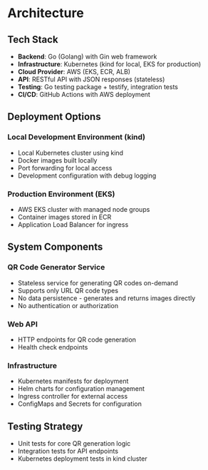 # Architecture

## Tech Stack
- **Backend**: Go (Golang) with Gin web framework
- **Infrastructure**: Kubernetes (kind for local, EKS for production)
- **Cloud Provider**: AWS (EKS, ECR, ALB)
- **API**: RESTful API with JSON responses (stateless)
- **Testing**: Go testing package + testify, integration tests
- **CI/CD**: GitHub Actions with AWS deployment

## Deployment Options

### Local Development Environment (kind)
- Local Kubernetes cluster using kind
- Docker images built locally
- Port forwarding for local access
- Development configuration with debug logging

### Production Environment (EKS)
- AWS EKS cluster with managed node groups
- Container images stored in ECR
- Application Load Balancer for ingress

## System Components

### QR Code Generator Service
- Stateless service for generating QR codes on-demand
- Supports only URL QR code types
- No data persistence - generates and returns images directly
- No authentication or authorization

### Web API
- HTTP endpoints for QR code generation
- Health check endpoints

### Infrastructure
- Kubernetes manifests for deployment
- Helm charts for configuration management
- Ingress controller for external access
- ConfigMaps and Secrets for configuration

## Testing Strategy
- Unit tests for core QR generation logic
- Integration tests for API endpoints
- Kubernetes deployment tests in kind cluster
